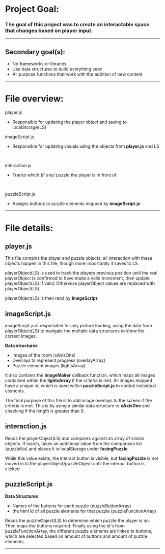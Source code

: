 # Project Goal:
### The goal of this project was to create an interactable space that changes based on player input.
---
## Secondary goal(s):
- No frameworks or libraries
- Use data structures to build everything seen 
- All purpose functions that work with the addition of new content
---
# File overview:
player.js
- Responsible for updating the player object and saving to localStorage(LS)<br />

imageScript.js
- Responsible for updating visuals using the objects from **player.js** and LS
<br />

interaction.js
- Tracks which (if any) puzzle the player is in front of
<br />

puzzleScript.js
- Assigns buttons to puzzle elements mapped by **imageScript.js**

---

# File details:

## player.js
This file contains the player and puzzle objects, all interaction with these objects happen in this file, though more importantly it saves to LS.

playerObject(LS) is used to track the players previous position until the real playerObject is confirmed to have made a valid movement, then update playerObject(LS) if valid. Otherwise playerObject values are replaced with playerObject(LS).

playerObject(LS) is then read by **imageScript**.

## imageScript.js
imageScript.js is responsible for any picture loading, using the data from playerObject(LS) to navigate the multiple data structures to show the correct images. 

**Data structures**
- Images of the room (xAxisOne)
- Overlays to represent progress (overlayArray)
- Puzzle element images (lightsArray)

It also contains the **imageMaker** callback function, which maps all images contained within the **lightsArray** if the criteria is met. All images mapped have a unique id, which is used within **puzzleScript.js** to control individual elements.

The final purpose of this file is to add image overlays to the screen if the criteria is met. This is by using a similar data structure to **xAxisOne** and checking if the length is greater than 0.

## interaction.js
Reads the playerObject(LS) and compares against an array of similar objects. If match, takes an additional value from the comparison list (puzzleNo) and places it in localStorage under **facingPuzzle**. 

While this value exists, the interact button is visible, but **facingPuzzle** is not moved in to the playerObject/puzzleObject until the interact button is clicked

## puzzleScript.js
**Data Structures**
- Names of the buttons for each puzzle (puzzleButtonArray)
- the html id of all puzzle elements for that puzzle (puzzleFunctionArray)

Reads the puzzleObject(LS) to determine which puzzle the player is on. Then maps the buttons required. Finally using the id's from puzzleFunctionArray, the different puzzle elements are linked to buttons, which are selected based on amount of buttons and amount of puzzle elements.

---





